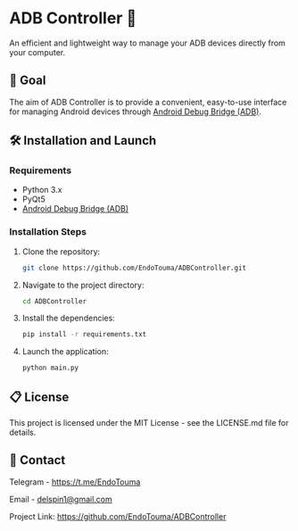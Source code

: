 # ADB Controller 🚀

An efficient and lightweight way to manage your ADB devices directly from your computer.
## 🎯 Goal

The aim of ADB Controller is to provide a convenient, easy-to-use interface for managing Android devices through [Android Debug Bridge (ADB)](https://developer.android.com/studio/command-line/adb).

## 🛠️ Installation and Launch

### Requirements

- Python 3.x
- PyQt5
- [Android Debug Bridge (ADB)](https://developer.android.com/studio/releases/platform-tools)

### Installation Steps

1. Clone the repository:
   ```sh
   git clone https://github.com/EndoTouma/ADBController.git
   
2. Navigate to the project directory:
    ```sh
    cd ADBController
   
3. Install the dependencies:
    ```sh
   pip install -r requirements.txt
   
4. Launch the application:
    ```sh
   python main.py
   
## 📋 License
This project is licensed under the MIT License - see the LICENSE.md file for details.

## 📧 Contact
Telegram - https://t.me/EndoTouma

Email - delspin1@gmail.com

Project Link: https://github.com/EndoTouma/ADBController
